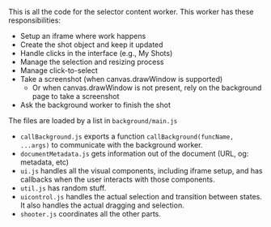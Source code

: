 This is all the code for the selector content worker.  This worker has these responsibilities:

- Setup an iframe where work happens
- Create the shot object and keep it updated
- Handle clicks in the interface (e.g., My Shots)
- Manage the selection and resizing process
- Manage click-to-select
- Take a screenshot (when canvas.drawWindow is supported)
  - Or when canvas.drawWindow is not present, rely on the background page to take a screenshot
- Ask the background worker to finish the shot

The files are loaded by a list in `background/main.js`

- `callBackground.js` exports a function `callBackground(funcName, ...args)` to communicate with the background worker.
- `documentMetadata.js` gets information out of the document (URL, og: metadata, etc)
- `ui.js` handles all the visual components, including iframe setup, and has callbacks when the user interacts with those components.
- `util.js` has random stuff.
- `uicontrol.js` handles the actual selection and transition between states.  It also handles the actual dragging and selection.
- `shooter.js` coordinates all the other parts.
